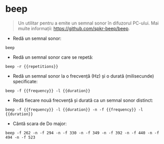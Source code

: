 # beep

> Un utilitar pentru a emite un semnal sonor în difuzorul PC-ului.
> Mai multe informații: <https://github.com/spkr-beep/beep>.

- Redă un semnal sonor:

`beep`

- Redă un semnal sonor care se repetă:

`beep -r {{repetitions}}`

- Redă un semnal sonor la o frecvență (Hz) și o durată (milisecunde) specificate:

`beep -f {{frequency}} -l {{duration}}`

- Redă fiecare nouă frecvență și durată ca un semnal sonor distinct:

`beep -f {{frequency}} -l {{duration}} -n -f {{frequency}} -l {{duration}}`

- Cântă scara de Do major:

`beep -f 262 -n -f 294 -n -f 330 -n -f 349 -n -f 392 -n -f 440 -n -f 494 -n -f 523`
